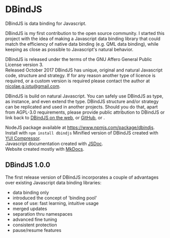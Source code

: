 # DBindJS

DBindJS is data binding for Javascript.

DBindJS is my first contribution to the open source community.
I started this project with the idea of making a Javascript data binding library that could match the 
efficiency of native data binding (e.g. QML data binding), while keeping as close as possible to 
Javascript's natural behavior.

DBindJS is released under the terms of the GNU Affero General Public License version 3.<br/>
Released October 2017 DBindJS has unique, original and natural Javascript code, structure and strategy.
If for any reason another type of licence is required, or a custom version is required 
please contact the author at nicolae.g.iotu@gmail.com.
 
DBindJS is build on natural Javascript. 
You can safely use DBindJS as type, as instance, and even extend the type.
DBindJS structure and/or strategy can be replicated and used in another projects. 
Should you do that, apart from AGPL-3.0 requirements, please provide 
public attribution to DBindJS or link back to [DBindJS on the web](http://dbindjs.com), 
or [GitHub](https://github.com/NicolaeIotu/DBindJS), or .

NodeJS package available at https://www.npmjs.com/package/dbindjs. Install with ```npm install dbindjs```
Minified version of DBindJS created with [YUI Compressor]( https://yui.github.io/yuicompressor/ ).<br/>
Javascript documentation created with [JSDoc]( http://usejsdoc.org ).<br/>
Website created mostly with [MkDocs]( http://www.mkdocs.org ).<br/>


## DBindJS 1.0.0

The first release version of DBindJS incorporates a couple of advantages 
over existing Javascript data binding libraries:

* data binding only
* introduced the concept of 'binding pool'
* ease of use: fast learning, intuitive usage
* merged updates
* separation thru namespaces
* advanced fine tuning
* consistent protection
* pause/resume features

